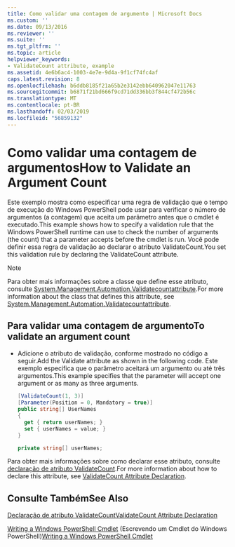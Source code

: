 ```yaml
---
title: Como validar uma contagem de argumento | Microsoft Docs
ms.custom: ''
ms.date: 09/13/2016
ms.reviewer: ''
ms.suite: ''
ms.tgt_pltfrm: ''
ms.topic: article
helpviewer_keywords:
- ValidateCount attribute, example
ms.assetid: 4e6b6ac4-1003-4e7e-9d4a-9f1cf74fc4af
caps.latest.revision: 8
ms.openlocfilehash: b6ddb8185f21a65b2e3142ebb640962047e11763
ms.sourcegitcommit: b6871f21bd666f9cd71dd336bb3f844cf472b56c
ms.translationtype: MT
ms.contentlocale: pt-BR
ms.lasthandoff: 02/03/2019
ms.locfileid: "56859132"
---
```

# <a name="how-to-validate-an-argument-count"></a><span data-ttu-id="cb183-102">Como validar uma contagem de argumentos</span><span class="sxs-lookup"><span data-stu-id="cb183-102">How to Validate an Argument Count</span></span>

<span data-ttu-id="cb183-103">Este exemplo mostra como especificar uma regra de validação que o tempo de execução do Windows PowerShell pode usar para verificar o número de argumentos (a contagem) que aceita um parâmetro antes que o cmdlet é executado.</span><span class="sxs-lookup"><span data-stu-id="cb183-103">This example shows how to specify a validation rule that the Windows PowerShell runtime can use to check the number of arguments (the count) that a parameter accepts before the cmdlet is run.</span></span> <span data-ttu-id="cb183-104">Você pode definir essa regra de validação ao declarar o atributo ValidateCount.</span><span class="sxs-lookup"><span data-stu-id="cb183-104">You set this validation rule by declaring the ValidateCount attribute.</span></span>

> [!NOTE]
> <span data-ttu-id="cb183-105">Para obter mais informações sobre a classe que define esse atributo, consulte [System.Management.Automation.Validatecountattribute](/dotnet/api/System.Management.Automation.ValidateCountAttribute).</span><span class="sxs-lookup"><span data-stu-id="cb183-105">For more information about the class that defines this attribute, see [System.Management.Automation.Validatecountattribute](/dotnet/api/System.Management.Automation.ValidateCountAttribute).</span></span>

## <a name="to-validate-an-argument-count"></a><span data-ttu-id="cb183-106">Para validar uma contagem de argumento</span><span class="sxs-lookup"><span data-stu-id="cb183-106">To validate an argument count</span></span>

- <span data-ttu-id="cb183-107">Adicione o atributo de validação, conforme mostrado no código a seguir.</span><span class="sxs-lookup"><span data-stu-id="cb183-107">Add the Validate attribute as shown in the following code.</span></span> <span data-ttu-id="cb183-108">Este exemplo especifica que o parâmetro aceitará um argumento ou até três argumentos.</span><span class="sxs-lookup"><span data-stu-id="cb183-108">This example specifies that the parameter will accept one argument or as many as three arguments.</span></span>

    ```csharp
    [ValidateCount(1, 3)]
    [Parameter(Position = 0, Mandatory = true)]
    public string[] UserNames
    {
      get { return userNames; }
      set { userNames = value; }
    }

    private string[] userNames;
    ```

<span data-ttu-id="cb183-109">Para obter mais informações sobre como declarar esse atributo, consulte [declaração de atributo ValidateCount](./validatecount-attribute-declaration.md).</span><span class="sxs-lookup"><span data-stu-id="cb183-109">For more information about how to declare this attribute, see [ValidateCount Attribute Declaration](./validatecount-attribute-declaration.md).</span></span>

## <a name="see-also"></a><span data-ttu-id="cb183-110">Consulte Também</span><span class="sxs-lookup"><span data-stu-id="cb183-110">See Also</span></span>

[<span data-ttu-id="cb183-111">Declaração de atributo ValidateCount</span><span class="sxs-lookup"><span data-stu-id="cb183-111">ValidateCount Attribute Declaration</span></span>](./validatecount-attribute-declaration.md)

<span data-ttu-id="cb183-112">[Writing a Windows PowerShell Cmdlet](./writing-a-windows-powershell-cmdlet.md) (Escrevendo um Cmdlet do Windows PowerShell)</span><span class="sxs-lookup"><span data-stu-id="cb183-112">[Writing a Windows PowerShell Cmdlet](./writing-a-windows-powershell-cmdlet.md)</span></span>
